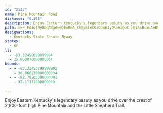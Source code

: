 ```yaml
---
id: "2132"
name: Pine Mountain Road
distance: "8.153"
description: Enjoy Eastern Kentucky's legendary beauty as you drive over the crest of 2,800-foot high Pine Mountain and the Little Shepherd Trail.
path: mk~_Fdiq{NyBDqAWgAe@}BwBmA_Ck@yB]eCGsCDmEIyDKeAi@oC]}@iAsBuAuAeBkA_IuCqHsDcC_CoBgCiAcC_BcGsAyHmBiOQy@aE_Xs@wC_AsCiB{D}BgDqCqCm]eWcAeA_BsBsAmCs@eCe@yC{AaOq@mEy@oEyDsPo@qE_@yEI{EDkCn@}N?iDUgD[mBy@yCc@{@y@eBgBaC}CkCaCgAyKwCmFsBwEaD_DgDsCmEw@}AySki@kC_JgAoGyBgR_AuGaJ_h@wC{VwCwQaAwNoM_iAoAyFs@_CoAsCwCiFgIoKsAeCk@_B_@eBc@{CImBEgOMmFUoDi@kF{`@{wBsBsJ{BcI}Qsl@iKs[kA}C}C}GoLoS}AsEq@sDc@sEOwTSgFe@aFiAaGQeBYqAiCiGgD_GmCuHuAsEqBaImAsGcFq\oCcLcBqEoAoCuOaVaFuJsWon@oB{Fw@cD_AuGc@}ITyVEsBUmDi@cDy@_DiAsCoGaNoD{IuBaIy@_F_AoK]{JoDiu@S_Dm@oEk@sJy@mIoCkSmImr@aBoJ_AqDiA{CiB_EkFwJq[sj@gFsJw`@_}@yA_EyA{Fm@sEe@eIuBez@}@}ViAoRmAiM_AuQE{M?iVIiDYgDYoBc@gB_AuCu@}AmSwZyBmDs@_BoAiE_@mB_@gDIqB?gFxDio@nA}WWaEg@sCiDmKm@mCWqB?oBNsCdA_L^iG{@yf@E_Bw@mG{@uDgAwC_BaDyBsDyAaBaCqBiEeB}S{EyAm@iBeA}BgB}DqEo@oAiBsFiAsEc@{JOYqAei@QyBUyAWaAm@mAyBwC_BkAeJoEiB{A}@iAy@uAu@yB]aBKwAGoDVkEbAgLNuFOyFm@sFs@cDoBwFy@sCuAmLs@}Ds@qCyB{FeLoUmB{FaAkFm@}EsG{t@_@sDm@mD}Jw^gD}JqEcQeQym@_AmC_BsDwA_C_BsBiBmBsDmCgRaLyBkBcHiHeFmHoDmGsCoFe@eB?kAPeA|@oCRwAJgCDyJ_@uCuAmDWeAaAsI]yAu@u@o@Kq@LkAl@w@VwA?w@SaK{Iu@wAWy@K_DN{D^eBvDqM^_CAaBW_BYw@c@o@k@k@mDaCu@UiADmD|@yBFqEe@sS}EgAE{FtAmAUYU_@o@UkA?yGIoCYkBwEiTEy@BeDM{Ak@eBwAgC_@eAK_AD{ArBgMHsBSyAyBuFiAyDSaBK_EYsAm@qAe@e@u@m@kEyBYYi@aAaBgEuAcBqBgAkKsCeAw@q@oAeAeG{FeN_@}AAsAT_A|@kAxEcCvD}@~@m@b@w@Jg@Bs@O{AsAqBw@]{@CwALu@RgDrAsExA_APe@?c@IOMe@kA?gAnAcMBeAM_As@_CyBiGo@sAu@k@w@Yi@@_Dj@y@GcBq@y@eA[u@wAgG_B}Ei@_Au@o@m@YoAKaIVoAKcAk@_AsA_@_Ay@gC_@kBaAcGKwBBgAxBoNE_Bc@qAe@e@gASaL~@sCGu@YiAs@cCyBc@_AA_@LkAbDuH^mAJ_AMwAcAoC_@eBMgAKkEKy@i@eAaE{ByAkBk@eB}@wJe@_Bw@aAcHqEc@u@OwABk@Tm@`HsGr@_APi@RcB?_AIm@Ug@]e@q@WaAAwId@o@Eo@_@i@gACsA\qAzGuLt@}AHg@Dy@IaA[_Bm@_Cq@kAk@[_CS}GqAs@?_Ej@iADc@I_@g@s@uC}DgH}A_GQYYKi@F]r@EbAlAjWCjA[fBEl@z@jB^X^JbAWrAaA|@Qj@BNRHl@EpAOr@[f@{DxDs@To@YiAoA{By@eDYo@@u@MaBaBsCsFUIKPCl@B\hAhHJrEE`By@|E?rAXdAn@n@x@d@h@|@Xx@l@`EKfA_@jAQZgGlEqAHyDrBcE`BsA\U`@OdBY^Y@eAy@w@SiEv@gHf@k@LqAb@oAnAo@Ji@Kw@s@o@gAk@cB_@g@sBmAiCwBwB}DKe@C}@TgDQyAg@aAo@y@_CsBiByFEu@LyHM_@wEyD_@w@iAwDs@u@_Ac@i@EsBZw@KoEwCsCwD{G{H{AgCkCyF_F{Fo@e@a@DOTAh@D`@|@rBxB~Cd@pAl@fCn@xE~@nCNdAh@zEDdAKl@s@~@u@Pc@EUMY_@c@kBd@_E?aAQk@i@s@wBaBs@e@aB_@cA@wCn@k@@_@SmBgBcBcAcBaBk@MmDEi@Sg@k@k@gDYc@c@YeDg@mDsDOA]TEb@D`@zEzJhBrIhB~FH|@CdDRvAN`@rAdBDtAOjBYdB]z@sEv@yFReGAk@I_@_@Oa@OmAi@}@_@Yi@By@l@mAxA[hAs@vEo@xAcCnCo@Xm@JuAE}Ag@mEuCe@Qi@D}@f@g@DyF]kLAcGQ
designations:
  - Kentucky State Scenic Byway
states:
  - KY
ll:
  - -83.32450099999994
  - 36.860870000000034
bounds:
  - - -83.32453199999992
    - 36.860870000000034
  - - -82.79205300000001
    - 37.11111800000009

---
```


Enjoy Eastern Kentucky's legendary beauty as you drive over the crest of 2,800-foot high Pine Mountain and the Little Shepherd Trail.
